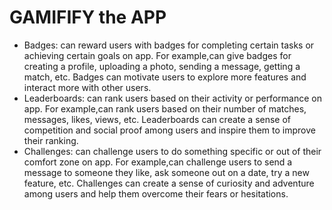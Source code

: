 # GAMIFIFY the APP

- Badges: can reward users with badges for completing certain tasks or achieving certain goals on app. For example,can give badges for creating a profile, uploading a photo, sending a message, getting a match, etc. Badges can motivate users to explore more features and interact more with other users.
- Leaderboards: can rank users based on their activity or performance on app. For example,can rank users based on their number of matches, messages, likes, views, etc. Leaderboards can create a sense of competition and social proof among users and inspire them to improve their ranking.
- Challenges: can challenge users to do something specific or out of their comfort zone on app. For example,can challenge users to send a message to someone they like, ask someone out on a date, try a new feature, etc. Challenges can create a sense of curiosity and adventure among users and help them overcome their fears or hesitations.
